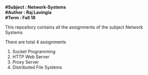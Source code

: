 **#Subject : Network-Systems  
#Author : Raj Lavingia  
#Term : Fall 18**  

This repository contains all the assignments of the subject Network Systems 

There are total 4 assignments
1) Socket Programming
2) HTTP  Web Server
3) Proxy Server
4) Distributed File Systems
